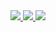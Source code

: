 <!-- Debuggingbook README -->

<!-- Badges to be shown on project page -->

<a href="https://github.com/uds-se/debuggingbook/actions/workflows/check-code.yml">
<img src = "https://github.com/uds-se/debuggingbook/actions/workflows/check-code.yml/badge.svg">
</a>

<a href="https://github.com/uds-se/debuggingbook/actions/workflows/check-types.yml">
<img src = "https://github.com/uds-se/debuggingbook/actions/workflows/check-types.yml/badge.svg">
</a>

<a href="https://github.com/uds-se/debuggingbook/actions/workflows/check-imports.yml">
<img src = "https://github.com/uds-se/debuggingbook/actions/workflows/check-imports.yml/badge.svg">
</a>
